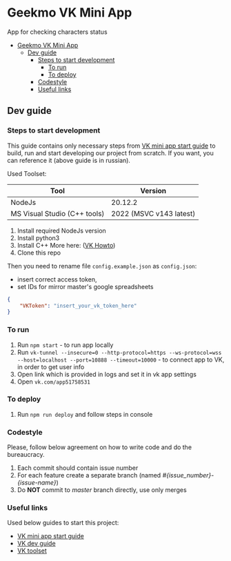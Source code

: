 # Geekmo VK Mini App

App for checking characters status

- [Geekmo VK Mini App](#geekmo-vk-mini-app)
  - [Dev guide](#dev-guide)
    - [Steps to start development](#steps-to-start-development)
      - [To run](#to-run)
      - [To deploy](#to-deploy)
    - [Codestyle](#codestyle)
    - [Useful links](#useful-links)

## Dev guide

### Steps to start development

This guide contains only necessary steps from [VK mini app start guide](https://dev.vk.com/ru/mini-apps/getting-started) to build, run and start developing our project from scratch. If you want, you can reference it (above guide is in russian).

Used Toolset:

| Tool | Version |
|---|---|
| NodeJs  | 20.12.2 |
| MS Visual Studio (C++ tools) | 2022 (MSVC v143 latest) |

1. Install required NodeJs version
2. Install python3
3. Install C++
   More here: ([VK Howto](https://dev.vk.com/ru/mini-apps/software-installation))
4. Clone this repo

Then you need to rename file `config.example.json` as `config.json`:

- insert correct access token,
- set IDs for mirror master's google spreadsheets

```JSON
{
    "VKToken": "insert_your_vk_token_here"
}
```

### To run

1. Run `npm start` - to run app locally
2. Run `vk-tunnel --insecure=0 --http-protocol=https --ws-protocol=wss --host=localhost --port=10888 --timeout=10000` - to connect app to VK, in order to get user info
3. Open link which is provided in logs and set it in vk app settings
4. Open `vk.com/app51758531`

### To deploy

1. Run `npm run deploy` and follow steps in console

### Codestyle

Please, follow below agreement on how to write code and do the bureaucracy.

1. Each commit should contain issue number
2. For each feature create a separate branch (named *#{issue_number}-{issue-name}*)
3. Do **NOT** commit to *master* branch directly, use only merges

### Useful links

Used below guides to start this project:

- [VK mini app start guide](https://dev.vk.com/ru/mini-apps/getting-started)
- [VK dev guide](https://vk.com/dev)
- [VK toolset](https://dev.vk.com/ru/mini-apps/software-installation)
